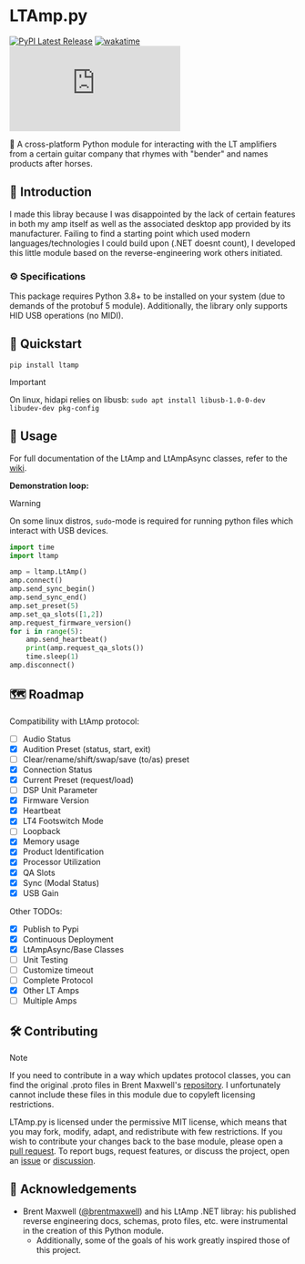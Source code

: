 # LTAmp.py

[![PyPI Latest Release](https://img.shields.io/pypi/v/ltamp.svg)](https://pypi.org/project/ltamp/)
[![wakatime](https://wakatime.com/badge/user/7482ea9d-3085-4e9b-95ad-1ca78a14d948/project/08632cd5-4928-49fb-8d0d-2d8f2bebbdad.svg)](https://wakatime.com/badge/user/7482ea9d-3085-4e9b-95ad-1ca78a14d948/project/08632cd5-4928-49fb-8d0d-2d8f2bebbdad)
![MIT License](https://img.shields.io/github/license/bendertools/ltamp.py)

🎸 A cross-platform Python module for interacting with the LT amplifiers from a certain guitar company that rhymes with "bender" and names products after horses.

## 👋 Introduction

I made this libray because I was disappointed by the lack of certain features in both my amp itself as well as the associated desktop app provided by its manufacturer. Failing to find a starting point which used modern languages/technologies I could build upon (.NET doesnt count), I developed this little module based on the reverse-engineering work others initiated.

### ⚙️ Specifications

This package requires Python 3.8+ to be installed on your system (due to demands of the protobuf 5 module). Additionally, the library only supports HID USB operations (no MIDI).

## 🚀 Quickstart

```
pip install ltamp
```

> [!IMPORTANT]
> On linux, hidapi relies on libusb: `sudo apt install libusb-1.0-0-dev libudev-dev pkg-config`

## 💾 Usage

For full documentation of the LtAmp and LtAmpAsync classes, refer to the [wiki](/wiki).

**Demonstration loop:**

> [!WARNING]
> On some linux distros, `sudo`-mode is required for running python files which interact with USB devices.

```python
import time
import ltamp

amp = ltamp.LtAmp()
amp.connect()
amp.send_sync_begin()
amp.send_sync_end()
amp.set_preset(5)
amp.set_qa_slots([1,2])
amp.request_firmware_version()
for i in range(5):
    amp.send_heartbeat()
    print(amp.request_qa_slots())
    time.sleep(1)
amp.disconnect()
```

## 🗺️ Roadmap

Compatibility with LtAmp protocol:

- [ ] Audio Status
- [x] Audition Preset (status, start, exit)
- [ ] Clear/rename/shift/swap/save (to/as) preset
- [x] Connection Status
- [x] Current Preset (request/load)
- [ ] DSP Unit Parameter
- [x] Firmware Version
- [x] Heartbeat
- [x] LT4 Footswitch Mode
- [ ] Loopback
- [x] Memory usage
- [x] Product Identification
- [x] Processor Utilization
- [x] QA Slots
- [x] Sync (Modal Status)
- [x] USB Gain

Other TODOs:

- [x] Publish to Pypi
- [x] Continuous Deployment
- [x] LtAmpAsync/Base Classes
- [ ] Unit Testing
- [ ] Customize timeout
- [ ] Complete Protocol
- [x] Other LT Amps
- [ ] Multiple Amps

## 🛠️ Contributing

> [!NOTE]
> If you need to contribute in a way which updates protocol classes, you can find the original .proto files in Brent Maxwell's [repository](https://github.com/brentmaxwell/LtAmp/). I unfortunately cannot include these files in this module due to copyleft licensing restrictions.

LTAmp.py is licensed under the permissive MIT license, which means that you may fork, modify, adapt, and redistribute with few restrictions. If you wish to contribute your changes back to the base module, please open a [pull request](/pulls). To report bugs, request features, or discuss the project, open an [issue](/issues) or [discussion](/discussions).

## 🙌 Acknowledgements

- Brent Maxwell ([@brentmaxwell](https://github.com/brentmaxwell)) and his LtAmp .NET libray: his published reverse engineering docs, schemas, proto files, etc. were instrumental in the creation of this Python module.
  - Additionally, some of the goals of his work greatly inspired those of this project.
